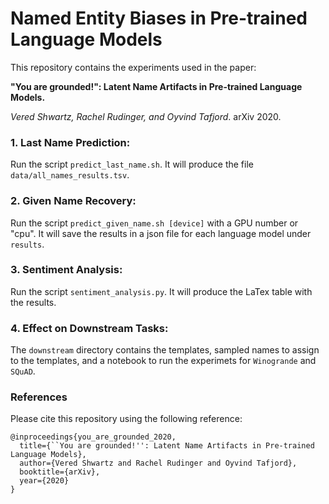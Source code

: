 # Named Entity Biases in Pre-trained Language Models

This repository contains the experiments used in the paper:

**"You are grounded!": Latent Name Artifacts in Pre-trained Language Models.** 

*Vered Shwartz, Rachel Rudinger, and Oyvind Tafjord*. arXiv 2020. 


### 1. Last Name Prediction:

Run the script `predict_last_name.sh`. It will produce the file `data/all_names_results.tsv`. 

### 2. Given Name Recovery:

Run the script `predict_given_name.sh [device]` with a GPU number or "cpu". It will save the results in a json file for each language model under `results`.

### 3. Sentiment Analysis:

Run the script `sentiment_analysis.py`. It will produce the LaTex table with the results. 

### 4. Effect on Downstream Tasks:

The `downstream` directory contains the templates, sampled names to assign to the templates, and a notebook to run the experimets for `Winogrande` and `SQuAD`. 


### References 

Please cite this repository using the following reference:

```
@inproceedings{you_are_grounded_2020,
  title={``You are grounded!'': Latent Name Artifacts in Pre-trained Language Models},
  author={Vered Shwartz and Rachel Rudinger and Oyvind Tafjord},
  booktitle={arXiv},
  year={2020}
}
```
